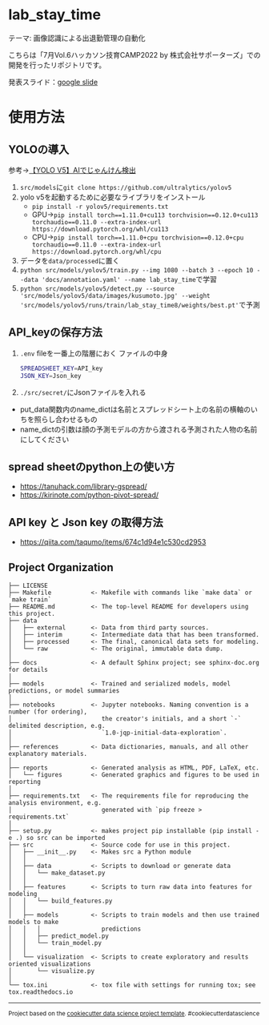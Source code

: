 lab_stay_time
==============================

テーマ: 画像認識による出退勤管理の自動化

こちらは「7月Vol.6ハッカソン技育CAMP2022 by 株式会社サポーターズ」での開発を行ったリポジトリです。

発表スライド：[google slide](https://docs.google.com/presentation/d/1oTApgwo6GnOrfLRHa0wzTucgBGXmQGqU1gIDbmZVLrk/edit#slide=id.p)


# 使用方法
## YOLOの導入
参考→[【YOLO V5】AIでじゃんけん検出](https://qiita.com/PoodleMaster/items/5f2cc3248c03b03821b8)
1. `src/models`に`git clone https://github.com/ultralytics/yolov5`
2. yolo v5を起動するために必要なライブラリをインストール
   - `pip install -r yolov5/requirements.txt`
   - GPU→`pip install torch==1.11.0+cu113 torchvision==0.12.0+cu113 torchaudio==0.11.0 --extra-index-url https://download.pytorch.org/whl/cu113`
   - CPU→`pip install torch==1.11.0+cpu torchvision==0.12.0+cpu torchaudio==0.11.0 --extra-index-url https://download.pytorch.org/whl/cpu`
3. データを`data/processed`に置く
4. `python src/models/yolov5/train.py --img 1080 --batch 3 --epoch 10 --data 'docs/annotation.yaml' --name lab_stay_time`で学習
5. `python src/models/yolov5/detect.py --source 'src/models/yolov5/data/images/kusumoto.jpg' --weight 'src/models/yolov5/runs/train/lab_stay_time8/weights/best.pt'`で予測



## API_keyの保存方法
1. `.env` fileを一番上の階層におく
    ファイルの中身  
    ```bash
    SPREADSHEET_KEY=API_key
    JSON_KEY=Json_key
    ```
2. `./src/secret/`にJsonファイルを入れる

- put_data関数内のname_dictは名前とスプレッドシート上の名前の横軸のいちを照らし合わせるもの
- name_dictの引数は顔の予測モデルの方から渡される予測された人物の名前にしてください

## spread sheetのpython上の使い方
- https://tanuhack.com/library-gspread/
- https://kirinote.com/python-pivot-spread/

## API key と Json key の取得方法
- https://qiita.com/taqumo/items/674c1d94e1c530cd2953

Project Organization
------------

    ├── LICENSE
    ├── Makefile           <- Makefile with commands like `make data` or `make train`
    ├── README.md          <- The top-level README for developers using this project.
    ├── data
    │   ├── external       <- Data from third party sources.
    │   ├── interim        <- Intermediate data that has been transformed.
    │   ├── processed      <- The final, canonical data sets for modeling.
    │   └── raw            <- The original, immutable data dump.
    │
    ├── docs               <- A default Sphinx project; see sphinx-doc.org for details
    │
    ├── models             <- Trained and serialized models, model predictions, or model summaries
    │
    ├── notebooks          <- Jupyter notebooks. Naming convention is a number (for ordering),
    │                         the creator's initials, and a short `-` delimited description, e.g.
    │                         `1.0-jqp-initial-data-exploration`.
    │
    ├── references         <- Data dictionaries, manuals, and all other explanatory materials.
    │
    ├── reports            <- Generated analysis as HTML, PDF, LaTeX, etc.
    │   └── figures        <- Generated graphics and figures to be used in reporting
    │
    ├── requirements.txt   <- The requirements file for reproducing the analysis environment, e.g.
    │                         generated with `pip freeze > requirements.txt`
    │
    ├── setup.py           <- makes project pip installable (pip install -e .) so src can be imported
    ├── src                <- Source code for use in this project.
    │   ├── __init__.py    <- Makes src a Python module
    │   │
    │   ├── data           <- Scripts to download or generate data
    │   │   └── make_dataset.py
    │   │
    │   ├── features       <- Scripts to turn raw data into features for modeling
    │   │   └── build_features.py
    │   │
    │   ├── models         <- Scripts to train models and then use trained models to make
    │   │   │                 predictions
    │   │   ├── predict_model.py
    │   │   └── train_model.py
    │   │
    │   └── visualization  <- Scripts to create exploratory and results oriented visualizations
    │       └── visualize.py
    │
    └── tox.ini            <- tox file with settings for running tox; see tox.readthedocs.io


--------

<p><small>Project based on the <a target="_blank" href="https://drivendata.github.io/cookiecutter-data-science/">cookiecutter data science project template</a>. #cookiecutterdatascience</small></p>

